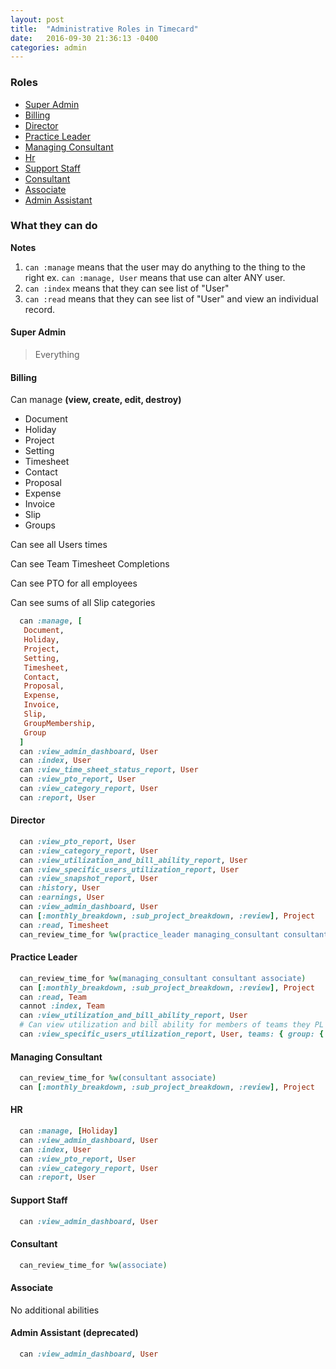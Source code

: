 ```yaml
---
layout: post
title:  "Administrative Roles in Timecard"
date:   2016-09-30 21:36:13 -0400
categories: admin
---
```


### Roles

* [Super Admin](#super-admin)
* [Billing](#billing)
* [Director](#director)
* [Practice Leader](#practice-leader)
* [Managing Consultant](#managing-consultant)
* [Hr](#hr)
* [Support Staff](#support-staff)
* [Consultant](#consultant)
* [Associate](#associate)
* [Admin Assistant](#admin-assistant)

### What they can do

**Notes**

1. `can :manage` means that the user may do anything to the thing to the right ex. `can :manage, User` means that use can alter ANY user.
1. `can :index` means that they can see list of "User"
1. `can :read` means that they can see list of "User" and view an individual record.

#### Super Admin

> Everything

#### Billing

Can manage __(view, create, edit, destroy)__

*  Document
*  Holiday
*  Project
*  Setting
*  Timesheet
*  Contact
*  Proposal
*  Expense
*  Invoice
*  Slip
*  Groups

Can see all Users times

Can see Team Timesheet Completions

Can see PTO for all employees

Can see sums of all Slip categories

```ruby
  can :manage, [
   Document,
   Holiday,
   Project,
   Setting,
   Timesheet,
   Contact,
   Proposal,
   Expense,
   Invoice,
   Slip,
   GroupMembership,
   Group
  ]
  can :view_admin_dashboard, User
  can :index, User
  can :view_time_sheet_status_report, User
  can :view_pto_report, User
  can :view_category_report, User
  can :report, User
```

#### Director

```ruby
  can :view_pto_report, User
  can :view_category_report, User
  can :view_utilization_and_bill_ability_report, User
  can :view_specific_users_utilization_report, User
  can :view_snapshot_report, User
  can :history, User
  can :earnings, User
  can :view_admin_dashboard, User
  can [:monthly_breakdown, :sub_project_breakdown, :review], Project
  can :read, Timesheet
  can_review_time_for %w(practice_leader managing_consultant consultant associate)
```

#### Practice Leader

```ruby
  can_review_time_for %w(managing_consultant consultant associate)
  can [:monthly_breakdown, :sub_project_breakdown, :review], Project
  can :read, Team
  cannot :index, Team
  can :view_utilization_and_bill_ability_report, User
  # Can view utilization and bill ability for members of teams they PL
  can :view_specific_users_utilization_report, User, teams: { group: { group_memberships: { member_id: current_user.id, member_type: 'User', membership_type: 'PL' } } }

```

#### Managing Consultant

```ruby
  can_review_time_for %w(consultant associate)
  can [:monthly_breakdown, :sub_project_breakdown, :review], Project
```

#### HR

```ruby
  can :manage, [Holiday]
  can :view_admin_dashboard, User
  can :index, User
  can :view_pto_report, User
  can :view_category_report, User
  can :report, User
```

#### Support Staff

```ruby
  can :view_admin_dashboard, User
```

#### Consultant

```ruby
  can_review_time_for %w(associate)
```

#### Associate

No additional abilities

#### Admin Assistant **(deprecated)**

```ruby
  can :view_admin_dashboard, User
```